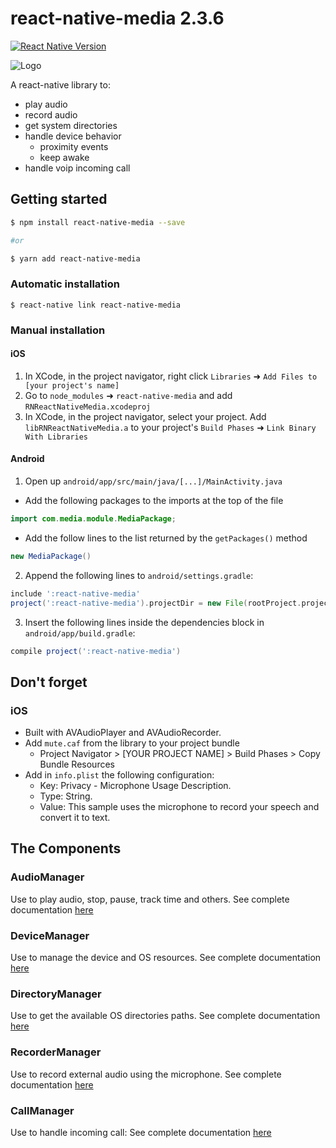 

# react-native-media 2.3.6

[![React Native Version](https://img.shields.io/badge/react--native-latest-blue.svg?style=flat-square)](http://facebook.github.io/react-native/releases)

![Logo](logo.png)

A react-native library to:
- play audio
- record audio
- get system directories
- handle device behavior
    - proximity events
    - keep awake
- handle voip incoming call

## Getting started
```bash
$ npm install react-native-media --save

#or

$ yarn add react-native-media
```

### Automatic installation

`$ react-native link react-native-media`

### Manual installation

#### iOS

1. In XCode, in the project navigator, right click `Libraries` ➜ `Add Files to [your project's name]`
2. Go to `node_modules` ➜ `react-native-media` and add `RNReactNativeMedia.xcodeproj`
3. In XCode, in the project navigator, select your project. Add `libRNReactNativeMedia.a` to your project's `Build Phases` ➜ `Link Binary With Libraries`

#### Android

1. Open up `android/app/src/main/java/[...]/MainActivity.java`
  - Add the following packages to the imports at the top of the file
```java
import com.media.module.MediaPackage;
```
  - Add the follow lines to the list returned by the `getPackages()` method
```java
new MediaPackage()
```
2. Append the following lines to `android/settings.gradle`:
```groovy
include ':react-native-media'
project(':react-native-media').projectDir = new File(rootProject.projectDir, '../node_modules/react-native-media/android')
```
3. Insert the following lines inside the dependencies block in `android/app/build.gradle`:
```groovy
compile project(':react-native-media')
```
## Don't forget

### iOS

* Built with AVAudioPlayer and AVAudioRecorder.
* Add `mute.caf` from the library to your project bundle
    * Project Navigator > [YOUR PROJECT NAME] > Build Phases > Copy Bundle Resources
* Add in `info.plist` the following configuration:
    * Key: Privacy - Microphone Usage Description.
    * Type: String.
    * Value: This sample uses the microphone to record your speech and convert it to text.

## The Components

### AudioManager

Use to play audio, stop, pause, track time and others.
See complete documentation [here](https://github.com/renanpupin/react-native-media/wiki/AudioManager)

### DeviceManager

Use to manage the device and OS resources.
See complete documentation [here](https://github.com/renanpupin/react-native-media/wiki/DeviceManager)

### DirectoryManager

Use to get the available OS directories paths.
See complete documentation [here](https://github.com/renanpupin/react-native-media/wiki/DirectoryManager)

### RecorderManager

Use to record external audio using the microphone.
See complete documentation [here](https://github.com/renanpupin/react-native-media/wiki/RecorderManager)

### CallManager

Use to handle incoming call:
See complete documentation [here](https://github.com/renanpupin/react-native-media/wiki/CallManager)
